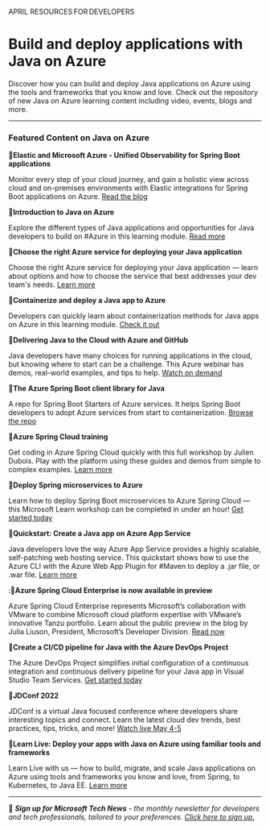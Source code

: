 APRIL RESOURCES FOR DEVELOPERS 

# Build and deploy applications with Java on Azure 

 

Discover how you can build and deploy Java applications on Azure using the tools and frameworks that you know and love. Check out the repository of new Java on Azure learning content including video, events, blogs and more. 

--- 

### Featured Content on Java on Azure 

 

:scroll:**Elastic and Microsoft Azure - Unified Observability for Spring Boot applications** 

 

Monitor every step of your cloud journey, and gain a holistic view across cloud and on-premises environments with Elastic integrations for Spring Boot applications on Azure. [Read the blog](https://techcommunity.microsoft.com/t5/apps-on-azure-blog/elastic-and-microsoft-azure-unified-observability-for-spring/ba-p/3065347?ocid=AID3045628) 

 

:scroll:**Introduction to Java on Azure** 

 

Explore the different types of Java applications and opportunities for Java developers to build on #Azure in this learning module. [Read more](https://docs.microsoft.com/learn/modules/intro-to-java-azure/?ocid=AID3045628) 

 

:scroll:**Choose the right Azure service for deploying your Java application** 

 

Choose the right Azure service for deploying your Java application — learn about options and how to choose the service that best addresses your dev team's needs. [Learn more](https://docs.microsoft.com/learn/modules/java-target-destinations/?ocid=AID3045628) 

 

:scroll:**Containerize and deploy a Java app to Azure** 
 
Developers can quickly learn about containerization methods for Java apps on Azure in this learning module. [Check it out](https://docs.microsoft.com/learn/modules/containerize-deploy-java-app-aks/?ocid=AID3045628) 

 

:cinema:**Delivering Java to the Cloud with Azure and GitHub** 

 

Java developers have many choices for running applications in the cloud, but knowing where to start can be a challenge. This Azure webinar has demos, real-world examples, and tips to help. [Watch on demand](https://info.microsoft.com/ww-ondemand-delivering-java-to-the-cloud-with-azure-and-github.html?ocid=AID3045628) 

 

:scroll:**The Azure Spring Boot client library for Java** 

 

A repo for Spring Boot Starters of Azure services. It helps Spring Boot developers to adopt Azure services from start to containerization. [Browse the repo](https://github.com/Azure/azure-sdk-for-java/tree/main/sdk/spring?ocid=AID3045628) 

 

:scroll:**Azure Spring Cloud training** 

 

Get coding in Azure Spring Cloud quickly with this full workshop by Julien Dubois. Play with the platform using these guides and demos from simple to complex examples. [Learn more](https://github.com/microsoft/azure-spring-cloud-training?ocid=AID3045628) 

 

:scroll:**Deploy Spring microservices to Azure** 

Learn how to deploy Spring Boot microservices to Azure Spring Cloud ― this Microsoft Learn workshop can be completed in under an hour! [Get started today](https://docs.microsoft.com/learn/modules/azure-spring-cloud-workshop/?ocid=AID3045628) 

 

:scroll:**Quickstart: Create a Java app on Azure App Service** 

 

Java developers love the way Azure App Service provides a highly scalable, self-patching web hosting service. This quickstart shows how to use the Azure CLI with the Azure Web App Plugin for #Maven to deploy a .jar file, or .war file. [Learn more](https://docs.microsoft.com/azure/app-service/quickstart-java?tabs=javase&pivots=platform-windows&ocid=AID3045628) 

 

::scroll:**Azure Spring Cloud Enterprise is now available in preview** 

 

Azure Spring Cloud Enterprise represents Microsoft’s collaboration with VMware to combine Microsoft cloud platform expertise with VMware’s innovative Tanzu portfolio. Learn about the public preview in the blog by Julia Liuson, President, Microsoft’s Developer Division. [Read now](https://techcommunity.microsoft.com/t5/apps-on-azure-blog/azure-spring-cloud-enterprise-is-now-available-in-preview/ba-p/3172004?ocid=AID3045628) 

 

:scroll:**Create a CI/CD pipeline for Java with the Azure DevOps Project** 

The Azure DevOps Project simplifies initial configuration of a continuous integration and continuous delivery pipeline for your Java app in Visual Studio Team Services. [Get started today](https://www.azuredevopslabs.com/labs/vstsextend/devopsprojectforjava/?ocid=AID3045628) 

 

:cinema:**JDConf 2022** 

JDConf is a virtual Java focused conference where developers share interesting topics and connect. Learn the latest cloud dev trends, best practices, tips, tricks, and more! [Watch live May 4-5](https://aka.ms/jdconf-2022?ocid=AID3045628) 

 

:cinema:**Learn Live: Deploy your apps with Java on Azure using familiar tools and frameworks** 

Learn Live with us ― how to build, migrate, and scale Java applications on Azure using tools and frameworks you know and love, from Spring, to Kubernetes, to Java EE. [Learn more](https://docs.microsoft.com/events/learntv/learnlive-deploy-apps-java-azure/?ocid=AID3045628) 

___  

 

:bookmark: ***Sign up for Microsoft Tech News** - the monthly newsletter for developers and tech professionals, tailored to your preferences. [Click here to sign up.](https://developer.microsoft.com/Newsletter/?ocid=AID3045262)* 